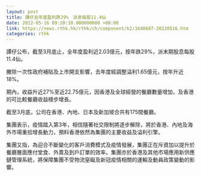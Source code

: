 ```yaml
---
layout: post
title: 譚仔去年度盈利跌29%　派息每股11.4仙
date: 2022-05-16 09:20:10.000000000 +08:00
link: https://news.rthk.hk/rthk/ch/component/k2/1648687-20220516.htm
categories: rthk
---
```


譚仔公布，截至3月底止，全年度盈利近2.03億元，按年跌29%，派末期股息每股11.4仙。

撇除一次性政府補貼及上市開支影響，去年度經調整溢利1.65億元，按年升近18%。

期內，收益升近27%至近22.75億元，因香港及全球經營的餐廳數量增加，及香港的可比較餐廳收益穩步增長。

截至3月底，公司在香港、內地、日本及新加坡合共有175間餐廳。

集團表示，疫情踏入第3年，相信隨著社交限制將逐步解除，將於香港、內地及海外市場重拾增長動力，預料香港依然為集團的主要收益及溢利引擎。

集團又指，為迎合不斷變化的客戶消費模式及疫情發展，集團正在斥資加以提升於餐廳層面應付堂食、外賣及到戶訂單的效率。集團亦於香港及其他市場應用新供應鏈管理系統，將保障集團不受物流窒礙及新冠疫情相關的運輸及動員政策變動的影響。
